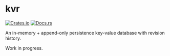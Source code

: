 # kvr

[![Crates.io](https://img.shields.io/crates/v/kvr.svg)](https://crates.io/crates/kvr) [![Docs.rs](https://docs.rs/kvr/badge.svg)](https://docs.rs/kvr/)

An in-memory + append-only persistence key-value database with revision history.

Work in progress.
